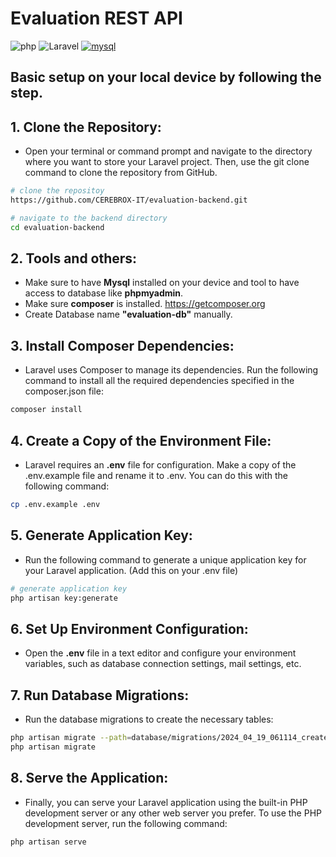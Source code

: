 # Evaluation REST API
![php](https://img.shields.io/badge/php-%fcc803.svg?style=for-the-badge&logo=php&logoColor=white)
![Laravel](https://img.shields.io/badge/laravel10-%23FF2D20.svg?style=for-the-badge&logo=laravel&logoColor=white)
[![mysql](https://img.shields.io/badge/mysql-2d97d2?style=for-the-badge&logo=mysql&logoColor=orange)](https://www.mysql.com/)
## Basic setup on your local device by following the step.

## 1. Clone the Repository:
- Open your terminal or command prompt and navigate to the directory where you want to store your Laravel project. Then, use the git clone command to clone the repository from GitHub. 

```bash
# clone the repositoy
https://github.com/CEREBROX-IT/evaluation-backend.git

# navigate to the backend directory
cd evaluation-backend
```
## 2. Tools and others:
- Make sure to have <strong>Mysql</strong> installed on your device and tool to have access to database like <strong>phpmyadmin</strong>.
- Make sure <strong>composer</strong> is installed.
<a href="https://getcomposer.org/">https://getcomposer.org</a>
- Create Database name <strong>"evaluation-db"</strong> manually. 

## 3. Install Composer Dependencies:
- Laravel uses Composer to manage its dependencies. Run the following command to install all the required dependencies specified in the composer.json file:
```bash
composer install
```
## 4. Create a Copy of the Environment File:
- Laravel requires an <strong>.env</strong> file for configuration. Make a copy of the .env.example file and rename it to .env. You can do this with the following command:
```bash
cp .env.example .env
```
## 5. Generate Application Key:
- Run the following command to generate a unique application key for your Laravel application. (Add this on your .env file)
```bash
# generate application key
php artisan key:generate
```
## 6. Set Up Environment Configuration:
- Open the <strong>.env</strong> file in a text editor and configure your environment variables, such as database connection settings, mail settings, etc.
## 7. Run Database Migrations:
- Run the database migrations to create the necessary tables:
```bash
php artisan migrate --path=database/migrations/2024_04_19_061114_create_session_table.php
php artisan migrate
```
## 8. Serve the Application:
- Finally, you can serve your Laravel application using the built-in PHP development server or any other web server you prefer. To use the PHP development server, run the following command:
```bash
php artisan serve
```
